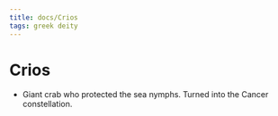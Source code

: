 ```yaml
---
title: docs/Crios
tags: greek deity
---
```


# Crios 
- Giant crab who protected the sea nymphs. Turned into the Cancer constellation.